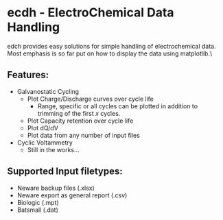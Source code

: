 # ecdh - ElectroChemical Data Handling
edch provides easy solutions for simple handling of electrochemical data. Most emphasis is so far put on how to display the data using matplotlib.\

## Features:
- Galvanostatic Cycling
    - Plot Charge/Discharge curves over cycle life
        - Range, specific or all cycles can be plotted in addition to trimming of the first $x$ cycles.
    - Plot Capacity retention over cycle life
    - Plot dQ/dV
    - Plot data from any number of input files
- Cyclic Voltammetry
    - Still in the works...


## Supported Input filetypes:
- Neware backup files (.xlsx)
- Neware export as general report (.csv)
- Biologic (.mpt)
- Batsmall (.dat)

